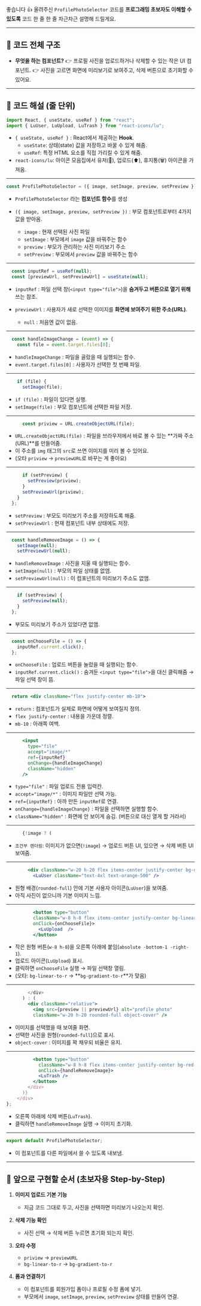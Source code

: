 좋습니다 👍
올려주신 `ProfilePhotoSelector` 코드를 **프로그래밍 초보자도 이해할 수 있도록** 코드 한 줄 한 줄 차근차근 설명해 드릴게요.

---

## 📌 코드 전체 구조

* **무엇을 하는 컴포넌트?**
  👉 프로필 사진을 업로드하거나 삭제할 수 있는 작은 UI 컴포넌트.
  👉 사진을 고르면 화면에 미리보기로 보여주고, 삭제 버튼으로 초기화할 수 있어요.

---

## 📌 코드 해설 (줄 단위)

```jsx
import React, { useState, useRef } from "react";
import { LuUser, LuUpload, LuTrash } from "react-icons/lu";
```

* `{ useState, useRef }` : React에서 제공하는 **Hook**.
  * `useState`: 상태(state) 값을 저장하고 바꿀 수 있게 해줌.
  * `useRef`: 특정 HTML 요소를 직접 가리킬 수 있게 해줌.
* `react-icons/lu`: 아이콘 모음집에서 유저(👤), 업로드(⬆️), 휴지통(🗑) 아이콘을 가져옴.

---

```jsx
const ProfilePhotoSelector = ({ image, setImage, preview, setPreview }) => {
```

* `ProfilePhotoSelector` 라는 **컴포넌트 함수**를 생성
* `({ image, setImage, preview, setPreview })` : 부모 컴포넌트로부터 4가지 값을 받아옴.

  * `image` : 현재 선택된 사진 파일
  * `setImage` : 부모에서 `image` 값을 바꿔주는 함수
  * `preview` : 부모가 관리하는 사진 미리보기 주소
  * `setPreview` : 부모에서 `preview` 값을 바꿔주는 함수

---

```jsx
  const inputRef = useRef(null);
  const [previewUrl, setPreviewUrl] = useState(null);
```

* `inputRef` : 파일 선택 창(`<input type="file">`)을 **숨겨두고 버튼으로 열기 위해** 쓰는 참조.
* `previewUrl` : 사용자가 새로 선택한 이미지를 **화면에 보여주기 위한 주소(URL)**.

  * `null` : 처음엔 값이 없음.

---

```jsx
  const handleImageChange = (event) => {
    const file = event.target.files[0];
```

* `handleImageChange` : 파일을 골랐을 때 실행되는 함수.
* `event.target.files[0]` : 사용자가 선택한 첫 번째 파일.

---

```jsx
    if (file) {
      setImage(file);
```

* `if (file)` : 파일이 있다면 실행.
* `setImage(file)` : 부모 컴포넌트에 선택한 파일 저장.

---

```jsx
      const priview = URL.createObjectURL(file);
```

* `URL.createObjectURL(file)` : 파일을 브라우저에서 바로 볼 수 있는 \*\*가짜 주소(URL)\*\*를 만들어줌.
* 이 주소를 `img` 태그의 `src`로 쓰면 이미지를 미리 볼 수 있어요.
* (오타 `priview` → `previewURL`로 바꾸는 게 좋아요)

---

```jsx
      if (setPreview) {
        setPreview(priview);
      }
      setPreviewUrl(priview);
    }
  };
```

* `setPreview` : 부모도 미리보기 주소를 저장하도록 해줌.
* `setPreviewUrl` : 현재 컴포넌트 내부 상태에도 저장.

---

```jsx
  const handleRemoveImage = () => {
    setImage(null);
    setPreviewUrl(null);
```

* `handleRemoveImage` : 사진을 지울 때 실행되는 함수.
* `setImage(null)` : 부모의 파일 상태를 없앰.
* `setPreviewUrl(null)` : 이 컴포넌트의 미리보기 주소도 없앰.

---

```jsx
    if (setPreview) {
      setPreview(null);
    }
  };
```

* 부모도 미리보기 주소가 있었다면 없앰.

---

```jsx
  const onChooseFile = () => {
    inputRef.current.click();
  };
```

* `onChooseFile` : 업로드 버튼을 눌렀을 때 실행되는 함수.
* `inputRef.current.click()` : 숨겨둔 `<input type="file">`을 대신 클릭해줌 → 파일 선택 창이 뜸.

---

```jsx
  return <div className="flex justify-center mb-10">
```

* `return` : 컴포넌트가 실제로 화면에 어떻게 보여질지 정의.
* `flex justify-center` : 내용을 가운데 정렬.
* `mb-10` : 아래쪽 여백.

---

```jsx
      <input
        type="file"
        accept="image/*"
        ref={inputRef}
        onChange={handleImageChange}
        className="hidden"
      />
```

* `type="file"` : 파일 업로드 전용 입력칸.
* `accept="image/*"` : 이미지 파일만 선택 가능.
* `ref={inputRef}` : 아까 만든 `inputRef`로 연결.
* `onChange={handleImageChange}` : 파일을 선택하면 실행할 함수.
* `className="hidden"` : 화면에 안 보이게 숨김. (버튼으로 대신 열게 할 거라서)

---

```jsx
      {!image ? (
```

* `조건부 렌더링`: 이미지가 없으면(`!image`) → 업로드 버튼 UI, 있으면 → 삭제 버튼 UI 보여줌.

---

```jsx
        <div className="w-20 h-20 flex items-center justify-center bg-orange-50 rounded-full relative cursor-pointer">
          <LuUser className="text-4xl text-orange-500" />
```

* 원형 배경(`rounded-full`) 안에 기본 사용자 아이콘(`LuUser`)을 보여줌.
* 아직 사진이 없으니까 기본 이미지 느낌.

---

```jsx
          <button type="button" 
          className="w-8 h-8 flex items-center justify-center bg-linear-to-r from-orange-500/85 to-orange-600 text-white rounded-full absolute -bottom-1 -right-1 cursor-pointer" 
          onClick={onChooseFile}>
            <LuUpload  />
          </button>
```

* 작은 원형 버튼(`w-8 h-8`)을 오른쪽 아래에 붙임(`absolute -bottom-1 -right-1`).
* 업로드 아이콘(`LuUpload`) 표시.
* 클릭하면 `onChooseFile` 실행 → 파일 선택창 열림.
* (오타: `bg-linear-to-r` → \*\*`bg-gradient-to-r`\*\*가 맞음)

---

```jsx
        </div>
      ) : (
        <div className="relative">
          <img src={preview || previewUrl} alt="profile photo" 
          className="w-20 h-20 rounded-full object-cover" />
```

* 이미지를 선택했을 때 보여줄 화면.
* 선택한 사진을 원형(`rounded-full`)으로 표시.
* `object-cover` : 이미지를 꽉 채우되 비율은 유지.

---

```jsx
          <button type="button" 
            className="w-8 h-8 flex items-center justify-center bg-red-500 text-white rounded-full absolute -bottom-1 -right-1 cursor-pointer" 
            onClick={handleRemoveImage}>
            <LuTrash />
          </button>
        </div>
      )}
    </div>
};
```

* 오른쪽 아래에 삭제 버튼(`LuTrash`).
* 클릭하면 `handleRemoveImage` 실행 → 이미지 초기화.

---

```jsx
export default ProfilePhotoSelector;
```

* 이 컴포넌트를 다른 파일에서 쓸 수 있도록 내보냄.

---

## 📌 앞으로 구현할 순서 (초보자용 Step-by-Step)

1. **이미지 업로드 기본 기능**

   * 지금 코드 그대로 두고, 사진을 선택하면 미리보기 나오는지 확인.

2. **삭제 기능 확인**

   * 사진 선택 → 삭제 버튼 누르면 초기화 되는지 확인.

3. **오타 수정**

   * `priview` → `previewURL`
   * `bg-linear-to-r` → `bg-gradient-to-r`

4. **폼과 연결하기**

   * 이 컴포넌트를 회원가입 폼이나 프로필 수정 폼에 넣기.
   * 부모에서 `image`, `setImage`, `preview`, `setPreview` 상태를 만들어 연결.

